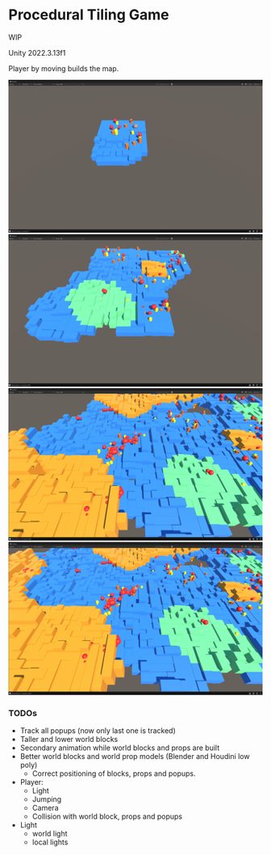 # Procedural Tiling Game

WIP

Unity 2022.3.13f1

Player by moving builds the map.

![](RepoResources/1.png)
![](RepoResources/2.png)
![](RepoResources/3.png)
![](RepoResources/4.png)

### TODOs

* Track all popups (now only last one is tracked)
* Taller and lower world blocks
* Secondary animation while world blocks and props are built
* Better world blocks and world prop models (Blender and Houdini low poly)
  * Correct positioning of blocks, props and popups.
* Player: 
  * Light
  * Jumping
  * Camera
  * Collision with world block, props and popups
* Light
  * world light
  * local lights